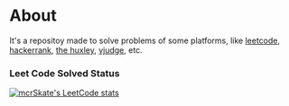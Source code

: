 # About

It's a repositoy made to solve problems of some platforms, like [leetcode](https://leetcode.com/), [hackerrank](https://www.hackerrank.com/), [the huxley](https://www.thehuxley.com/), [vjudge](https://vjudge.net/), etc.

### Leet Code Solved Status

[![mcrSkate's LeetCode stats](https://leetcode-stats-six.vercel.app/api?username=mcrSkate&theme=dark)](https://github.com/mcrSkate/leetcode-stats)
